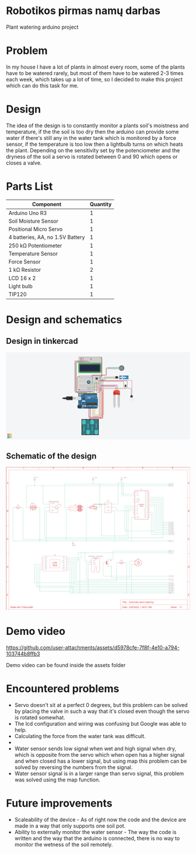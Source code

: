 # Robotikos pirmas namų darbas
Plant watering arduino project

# Problem
In my house I have a lot of plants in almost every room, some of the plants have to be watered rarely, but most of them have to be watered 2-3 times each week, which takes up a lot of time, so I decided to make this project which can do this task for me.

# Design
The idea of the design is to constantly monitor a plants soil's moistness and temperature, if the the soil is too dry then the arduino can provide some water if there's still any in the water tank which is monitored by a force sensor, if the temperature is too low then a lightbulb turns on which heats the plant. Depending on the sensitivity set by the potenciometer and the dryness of the soil a servo is rotated between 0 and 90 which opens or closes a valve. 



# Parts List

|Component                       |Quantity|
|--------------------------------|--------|
| Arduino Uno R3                 |1       |
| Soil Moisture Sensor           |1       |
|Positional Micro Servo          |1       |
|4 batteries, AA, no 1.5V Battery|1       |
|250 kΩ Potentiometer            |1       |
| Temperature Sensor             |1       |
| Force Sensor                   |1       |
|1 kΩ Resistor                   |2       |
| LCD 16 x 2                     |1       |
| Light bulb                     |1       |
| TIP120                         |1       |

# Design and schematics

## Design in tinkercad
![Tinkercad Design](https://raw.githubusercontent.com/hyaqua/Robotika1/refs/heads/main/assets/Robotika1_from_tinkercad.png)

## Schematic of the design
![Schematic of the design from tinkercad](https://raw.githubusercontent.com/hyaqua/Robotika1/refs/heads/main/assets/Automatic%20plant%20watering_page-0001.png)

# Demo video

https://github.com/user-attachments/assets/d5978cfe-7f8f-4e10-a794-103744b8ffb3

Demo video can be found inside the assets folder

# Encountered problems
- Servo doesn't sit at a perfect 0 degrees, but this problem can be solved by placing the valve in such a way that it's closed even though the servo is rotated somewhat.
- The lcd configuration and wiring was confusing but Google was able to help.
- Calculating the force from the water tank was difficult.
- 
- Water sensor sends low signal when wet and high signal when dry, which is opposite from the servo which when open has a higher signal and when closed has a lower signal, but using map this problem can be solved by reversing the numbers from the signal.
- Water sensor signal is in a larger range than servo signal, this problem was solved using the map function.

# Future improvements
- Scaleability of the device - As of right now the code and the device are made in a way that only supports one soil pot.
- Ability to externally monitor the water sensor - The way the code is written and the way that the arduino is connected, there is no way to monitor the wetness of the soil remotely.
